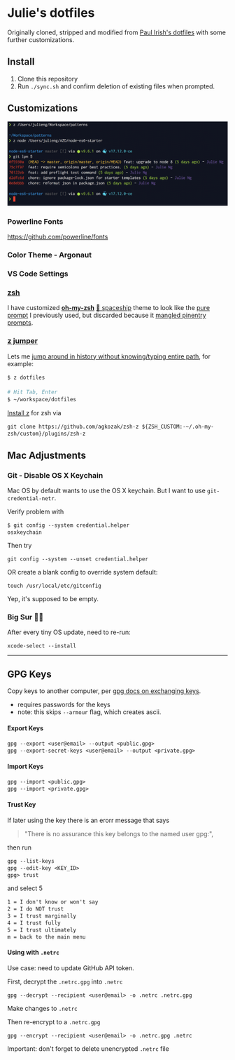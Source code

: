# Julie's dotfiles

Originally cloned, stripped and modified from [Paul Irish's dotfiles](https://github.com/paulirish/dotfiles/) with some further customizations.

## Install

1. Clone this repository
2. Run `./sync.sh` and confirm deletion of existing files when prompted.

## Customizations

![Preview](./screenshot.png)

### Powerline Fonts

https://github.com/powerline/fonts

### Color Theme - Argonaut

### VS Code Settings

### [zsh](https://github.com/robbyrussell/oh-my-zsh) 
  
I have customized **[oh-my-zsh](https://github.com/robbyrussell/oh-my-zsh)** [🚀 spaceship](https://github.com/denysdovhan/spaceship-prompt) theme to look like the [pure prompt](https://github.com/sindresorhus/pure) I previously used, but discarded because it [mangled pinentry prompts](https://github.com/sindresorhus/pure/issues/366).

### [z jumper](https://github.com/rupa/z)
  

Lets me [jump around in history without knowing/typing entire path](https://github.com/rupa/z), for example:

```bash
$ z dotfiles

# Hit Tab, Enter 
$ ~/workspace/dotfiles
```

[Install z](https://github.com/agkozak/zsh-z#installation) for zsh via

```
git clone https://github.com/agkozak/zsh-z ${ZSH_CUSTOM:-~/.oh-my-zsh/custom}/plugins/zsh-z
```

## Mac Adjustments

### Git - Disable OS X Keychain

Mac OS by default wants to use the OS X keychain. But I want to use `git-credential-netr`. 

Verify problem with

```
$ git config --system credential.helper
osxkeychain
```

Then try

```
git config --system --unset credential.helper
```

OR create a blank config to override system default:

```
touch /usr/local/etc/gitconfig
```

Yep, it's supposed to be empty.

### Big Sur 🤦‍♀️

After every tiny OS update, need to re-run:

```
xcode-select --install
```

---

## GPG Keys

Copy keys to another computer, per [gpg docs on exchanging keys](https://www.gnupg.org/gph/en/manual/x56.html).

- requires passwords for the keys
- note: this skips `--armour` flag, which creates ascii. 

#### Export Keys

```
gpg --export <user@email> --output <public.gpg>
gpg --export-secret-keys <user@email> --output <private.gpg>
```

#### Import Keys

```
gpg --import <public.gpg>
gpg --import <private.gpg>
```

#### Trust Key

If later using the key there is an erorr message that says 

> "There is no assurance this key belongs to the named user gpg:", 

then run

```
gpg --list-keys
gpg --edit-key <KEY_ID>
gpg> trust
```

and select 5

```
1 = I don't know or won't say
2 = I do NOT trust
3 = I trust marginally
4 = I trust fully
5 = I trust ultimately
m = back to the main menu
```

#### Using with `.netrc`

Use case: need to update GitHub API token.

First, decrypt the `.netrc.gpg` into `.netrc`

```
gpg --decrypt --recipient <user@email> -o .netrc .netrc.gpg
```

Make changes to `.netrc`

Then re-encrypt to a `.netrc.gpg`

```
gpg --encrypt --recipient <user@email> -o .netrc.gpg .netrc
```

Important: don't forget to delete unencrypted `.netrc` file
